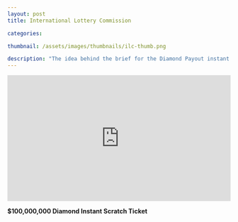 ```yaml
---
layout: post
title: International Lottery Commission

categories: 

thumbnail: /assets/images/thumbnails/ilc-thumb.png

description: "The idea behind the brief for the Diamond Payout instant scratch ticket was <em>the hunt for diamond is on</em>. And as someone who passed grade 10 applied math, I applied the age old equation: Diamonds + Hunting = Lasers."
---
```


<style>.embed-container { position: relative; padding-bottom: 56.25%; height: 0; overflow: hidden; max-width: 100%; } .embed-container iframe, .embed-container object, .embed-container embed { position: absolute; top: 0; left: 0; width: 100%; height: 100%; }</style><div class='embed-container'><iframe src='https://player.vimeo.com/video/143905064' frameborder='0' webkitAllowFullScreen mozallowfullscreen allowFullScreen></iframe></div>

**$100,000,000 Diamond Instant Scratch Ticket**